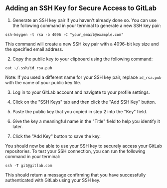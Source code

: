 ## Adding an SSH Key for Secure Access to GitLab

1. Generate an SSH key pair if you haven't already done so. You can use the following command in your terminal to generate a new SSH key pair:

```
ssh-keygen -t rsa -b 4096 -C "your_email@example.com"
```

This command will create a new SSH key pair with a 4096-bit key size and the specified email address.

2. Copy the public key to your clipboard using the following command:

```
cat ~/.ssh/id_rsa.pub
```

Note: If you used a different name for your SSH key pair, replace `id_rsa.pub` with the name of your public key file.

3. Log in to your GitLab account and navigate to your profile settings.

4. Click on the "SSH Keys" tab and then click the "Add SSH Key" button.

5. Paste the public key that you copied in step 2 into the "Key" field.

6. Give the key a meaningful name in the "Title" field to help you identify it later.

7. Click the "Add Key" button to save the key.

You should now be able to use your SSH key to securely access your GitLab repositories. To test your SSH connection, you can run the following command in your terminal:

```
ssh -T git@gitlab.com
```

This should return a message confirming that you have successfully authenticated with GitLab using your SSH key.

